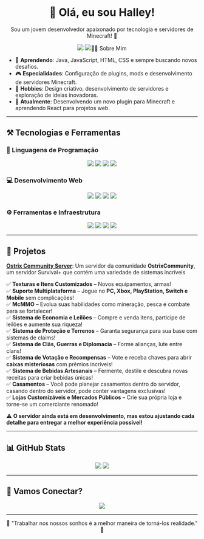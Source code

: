 <h1 align="center">👋 Olá, eu sou Halley!</h1>

<p align="center">
  Sou um jovem desenvolvedor apaixonado por tecnologia e servidores de Minecraft! 🚀
</p>

<p align="center">
  <img src="[invalid url, do not cite] />
  <img src="[invalid url, do not cite] />
  <img src="[invalid url, do not cite] />
</p>

---

## 🧑‍💻 Sobre Mim

- 🌱 **Aprendendo**: Java, JavaScript, HTML, CSS e sempre buscando novos desafios.  
- 🎮 **Especialidades**: Configuração de plugins, mods e desenvolvimento de servidores Minecraft.  
- 🎨 **Hobbies**: Design criativo, desenvolvimento de servidores e exploração de ideias inovadoras.  
- 🔭 **Atualmente**: Desenvolvendo um novo plugin para Minecraft e aprendendo React para projetos web.

---

## ⚒️ Tecnologias e Ferramentas

### 📌 Linguagens de Programação
<p align="center">
  <img src="https://img.shields.io/badge/Java-%23ED8B00.svg?style=flat&logo=openjdk&logoColor=white" />
  <img src="https://img.shields.io/badge/JavaScript-F7DF1E?style=flat&logo=javascript&logoColor=black" />
  <img src="https://img.shields.io/badge/Lua-%232C2D72.svg?style=flat&logo=lua&logoColor=white" />
  <img src="https://img.shields.io/badge/Python-3776AB?style=flat&logo=python&logoColor=white" />
</p>

### 💻 Desenvolvimento Web
<p align="center">
  <img src="https://img.shields.io/badge/HTML5-E34F26?style=flat&logo=html5&logoColor=white" />
  <img src="https://img.shields.io/badge/CSS3-1572B6?style=flat&logo=css3&logoColor=white" />
  <img src="https://img.shields.io/badge/React-%2361DAFB?style=flat&logo=react&logoColor=black" />
  <img src="https://img.shields.io/badge/Vite-646CFF?style=flat&logo=vite&logoColor=white" />
</p>

### ⚙️ Ferramentas e Infraestrutura
<p align="center">
  <img src="https://img.shields.io/badge/Node.js-6DA55F?style=flat&logo=node.js&logoColor=white" />
  <img src="https://img.shields.io/badge/Pterodactyl-%2320232a.svg?style=flat&logo=pterodactyl&logoColor=white" />
  <img src="https://img.shields.io/badge/Cloudflare-F38020?style=flat&logo=Cloudflare&logoColor=white" />
  <img src="https://img.shields.io/badge/Vercel-%23000000.svg?style=flat&logo=vercel&logoColor=white" />
</p>

---

## 📂 Projetos

**[Ostrix Community Server](ostrixcommunity.com.br)**: Um servidor da comunidade **OstrixCommunity**, um servidor Survival+ que contém uma variedade de sistemas incríveis

✅ **Texturas e Itens Customizados** – Novos equipamentos, armas!  
✅ **Suporte Multiplataforma** – Jogue no **PC, Xbox, PlayStation, Switch e Mobile** sem complicações!  
✅ **McMMO** – Evolua suas habilidades como mineração, pesca e combate para se fortalecer!  
✅ **Sistema de Economia e Leilões** – Compre e venda itens, participe de leilões e aumente sua riqueza!  
✅ **Sistema de Proteção e Terrenos** – Garanta segurança para sua base com sistemas de claims!  
✅ **Sistema de Clãs, Guerras e Diplomacia** – Forme alianças, lute entre clans!  
✅ **Sistema de Votação e Recompensas** – Vote e receba chaves para abrir **caixas misteriosas** com prêmios incríveis!  
✅ **Sistema de Bebidas Artesanais** – Fermente, destile e descubra novas receitas para criar bebidas únicas!  
✅ **Casamentos** – Você pode planejar casamentos dentro do servidor, casando dentro do servidor, pode conter vantagens exclusivas!  
✅ **Lojas Customizáveis e Mercados Públicos** – Crie sua própria loja e torne-se um comerciante renomado!  

⚠️ **O servidor ainda está em desenvolvimento, mas estou ajustando cada detalhe para entregar a melhor experiência possível!**

---

## 📊 GitHub Stats

<p align="center">
  <img src="https://github-readme-stats.vercel.app/api?username=yOstrix&show_icons=true&theme=radical" />
  <img src="https://github-readme-stats.vercel.app/api/top-langs/?username=yOstrix&layout=compact" />
</p>

---

## 🚀 Vamos Conectar?

<p align="center">
  <a href="[invalid url, do not cite] target="_blank">
    <img src="https://img.shields.io/badge/Discord-5865F2?style=for-the-badge&logo=discord&logoColor=white" />
  </a>
</p>

---

<p align="center">
  🌟 "Trabalhar nos nossos sonhos é a melhor maneira de torná-los realidade." 🌟
</p>
